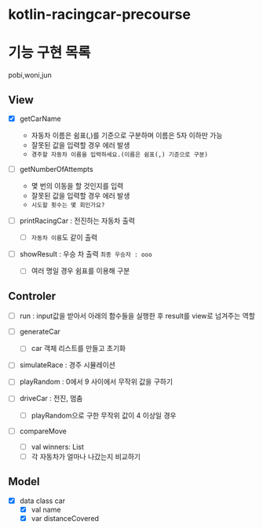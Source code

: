 # kotlin-racingcar-precourse


# 기능 구현 목록

pobi,woni,jun

## View
- [x] getCarName
  - 자동차 이름은 쉼표(,)를 기준으로 구분하며 이름은 5자 이하만 가능  
  - 잘못된 값을 입력할 경우 에러 발생
  - `경주할 자동차 이름을 입력하세요.(이름은 쉼표(,) 기준으로 구분)`

- [ ] getNumberOfAttempts
  - 몇 번의 이동을 할 것인지를 입력
  - 잘못된 값을 입력할 경우 에러 발생
  - `시도할 횟수는 몇 회인가요?`

- [ ] printRacingCar : 전진하는 자동차 출력
    - [ ] `자동차 이름`도 같이 출력

- [ ] showResult : 우승 차 출력 `최종 우승자 : ooo`
  - [ ] 여러 명일 경우 쉼표를 이용해 구분

## Controler

- [ ] run : input값을 받아서 아래의 함수들을 실행한 후 result를 view로 넘겨주는 역할

- [ ] generateCar
  - [ ] car 객체 리스트를 만들고 초기화
  
- [ ] simulateRace : 경주 시뮬레이션

- [ ] playRandom : 0에서 9 사이에서 무작위 값을 구하기

- [ ] driveCar : 전진, 멈춤
  - [ ] playRandom으로 구한 무작위 값이 4 이상일 경우

- [ ] compareMove
  - [ ] val winners: List<String>
  - [ ] 각 자동차가 얼마나 나갔는지 비교하기

## Model
- [x] data class car
  - [x] val name
  - [x] var distanceCovered